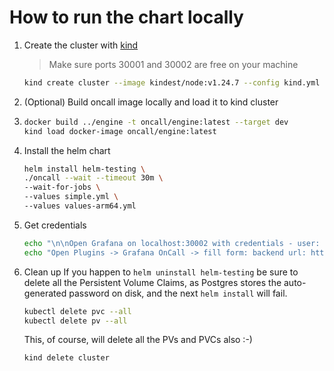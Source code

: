 # How to run the chart locally

1. Create the cluster with [kind](https://kind.sigs.k8s.io/docs/user/quick-start/#installation)

   > Make sure ports 30001 and 30002 are free on your machine

   ```bash
   kind create cluster --image kindest/node:v1.24.7 --config kind.yml
   ```

2. (Optional) Build oncall image locally and load it to kind cluster

3. ```bash
   docker build ../engine -t oncall/engine:latest --target dev
   kind load docker-image oncall/engine:latest
   ```

4. Install the helm chart

   ```bash
   helm install helm-testing \
   ./oncall --wait --timeout 30m \
   --wait-for-jobs \
   --values simple.yml \
   --values values-arm64.yml
   ```

5. Get credentials

   <!-- markdownlint-disable MD013 -->

   ```bash
   echo "\n\nOpen Grafana on localhost:30002 with credentials - user: admin, password: $(kubectl get secret --namespace default helm-testing-grafana -o jsonpath="{.data.admin-password}" | base64 --decode ; echo)"
   echo "Open Plugins -> Grafana OnCall -> fill form: backend url: http://host.docker.internal:30001"
   ```

   <!-- markdownlint-enable MD013 -->

6. Clean up
   If you happen to `helm uninstall helm-testing` be sure to delete all the Persistent Volume Claims, as Postgres stores
   the auto-generated password on disk, and the next `helm install` will fail.

   ```bash
   kubectl delete pvc --all
   kubectl delete pv --all
   ```

   This, of course, will delete all the PVs and PVCs also :-)

   ```bash
   kind delete cluster
   ```
